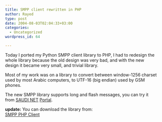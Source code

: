 ```yaml
---
title: SMPP client rewritten in PHP
author: Rayed
type: post
date: 2004-08-03T02:04:33+03:00
categories:
  - Uncategorized
wordpress_id: 64

---
```

<p>Today I ported my Python SMPP client library to PHP, I had to redesign the whole library because the old design was very bad, and with the new design it became very small, and trivial library.</p>
<p>Most of my work was on a library to convert between window-1256 charset used by most Arabic computers, to UTF-16 (big endian) used by GSM phones.</p>
<p>The new SMPP library supports long and flash messages, you can try it from <a href="http://www.saudi.net.sa/">SAUDI NET</a> <a href="http://my.saudi.net.sa/">Portal</a>.</p>

<strong>update:</strong> You can download the library from:<br />
[SMPP PHP Client](https://github.com/rayed/smpp_php)

